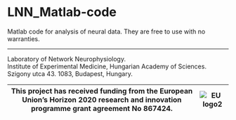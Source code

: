 # LNN_Matlab-code

Matlab code for analysis of neural data. They are free to use with no warranties.

_________________________________________________________________________________
 
Laboratory of Network Neurophysiology.
\
Institute of Experimental Medicine, Hungarian Academy of Sciences.
\
Szigony utca 43. 1083, Budapest, Hungary.

This project has received funding from the European Union’s Horizon 2020 research and innovation programme grant agreement No 867424. |![EU logo2](https://user-images.githubusercontent.com/47787950/116854342-d7c1b480-abf7-11eb-8be5-7512394995ed.jpg)  
--- | ----
 
